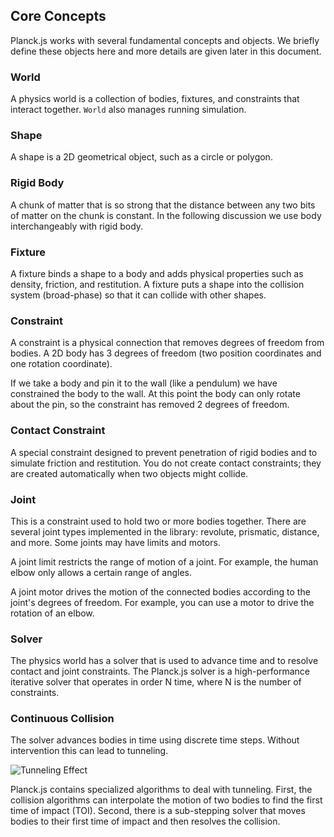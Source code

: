 
## Core Concepts
Planck.js works with several fundamental concepts and objects. We briefly
define these objects here and more details are given later in this
document.

### World
A physics world is a collection of bodies, fixtures, and constraints that interact together.
`World` also manages running simulation.

### Shape
A shape is a 2D geometrical object, such as a circle or polygon.

### Rigid Body
A chunk of matter that is so strong that the distance between any two bits of matter on the chunk is constant.
In the following discussion we use body interchangeably with rigid body.

### Fixture
A fixture binds a shape to a body and adds physical properties such as density, friction, and restitution.
A fixture puts a shape into the collision system (broad-phase) so that it can collide with other shapes.

### Constraint
A constraint is a physical connection that removes degrees of freedom from bodies.
A 2D body has 3 degrees of freedom (two position coordinates and one rotation coordinate).

If we take a body and pin it to the wall (like a pendulum) we have constrained the body to the wall.
At this point the body can only rotate about the pin, so the constraint has removed 2 degrees of freedom.

### Contact Constraint
A special constraint designed to prevent penetration of rigid bodies and to simulate friction and restitution.
You do not create contact constraints; they are created automatically when two objects might collide.

### Joint
This is a constraint used to hold two or more bodies together. There are several joint types implemented in the library: revolute, prismatic, distance, and more.
Some joints may have limits and motors.

A joint limit restricts the range of motion of a joint. For example, the human elbow only allows a certain range of angles.

A joint motor drives the motion of the connected bodies according to the joint's degrees of freedom. For example, you can use a motor to drive the rotation of an elbow.

### Solver
The physics world has a solver that is used to advance time and to resolve contact and joint constraints.
The Planck.js solver is a high-performance iterative solver that operates in order N time, where N is the number of constraints.

### Continuous Collision
The solver advances bodies in time using discrete time steps. Without intervention this can lead to tunneling.

![Tunneling Effect](/planck.js/docs/images/tunneling1.svg)

Planck.js contains specialized algorithms to deal with tunneling. First, the collision algorithms can interpolate the motion of two bodies to find the first time of impact (TOI).
Second, there is a sub-stepping solver that moves bodies to their first time of impact and then resolves the collision.
